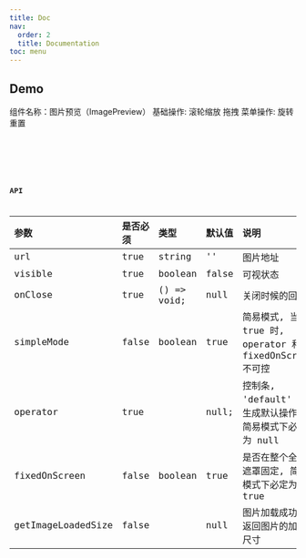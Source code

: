 ```yaml
---
title: Doc
nav:
  order: 2
  title: Documentation
toc: menu
---
```


## Demo

组件名称：图片预览（ImagePreview）
基础操作: 滚轮缩放 拖拽
菜单操作: 旋转 重置

<code src="./demo/demo.tsx" />

<code src="./demo/demo.tsx" />

<code src="./demo/demo.tsx" />

## API

| 参数               | 是否必须 | 类型        | 默认值 | 说明                                                     |
| :----------------- | :------- | :---------- | :----- | :------------------------------------------------------- |
| url                | true     | string      | ''     | 图片地址                                                 |
| visible            | true     | boolean     | false  | 可视状态                                                 |
| onClose            | true     | () => void; | null   | 关闭时候的回调                                           |
| simpleMode         | false    | boolean     | true   | 简易模式, 当为 true 时, operator 和 fixedOnScreen 不可控 |
| operator           | true     |             | null;  | 控制条, 'default' 则生成默认操作栏,简易模式下必定为 null |
| fixedOnScreen      | false    | boolean     | true   | 是否在整个全屏遮罩固定, 简易模式下必定为 true            |
| getImageLoadedSize | false    |             | null   | 图片加载成功后返回图片的加载尺寸                         |
